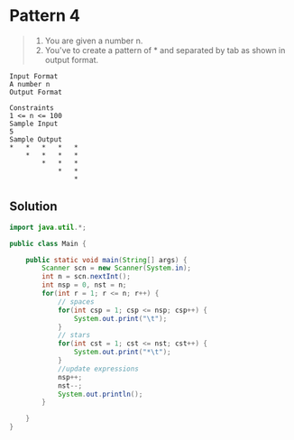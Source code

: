 # Pattern 4

> 1. You are given a number n.
> 2. You've to create a pattern of \* and separated by tab as shown in output format.

```
Input Format
A number n
Output Format

Constraints
1 <= n <= 100
Sample Input
5
Sample Output
*	*	*	*	*
	*	*	*	*
		*	*	*
			*	*
				*
```

## Solution

```java
import java.util.*;

public class Main {

    public static void main(String[] args) {
        Scanner scn = new Scanner(System.in);
        int n = scn.nextInt();
        int nsp = 0, nst = n;
        for(int r = 1; r <= n; r++) {
            // spaces
            for(int csp = 1; csp <= nsp; csp++) {
                System.out.print("\t");
            }
            // stars
            for(int cst = 1; cst <= nst; cst++) {
                System.out.print("*\t");
            }
            //update expressions
            nsp++;
            nst--;
            System.out.println();
        }

    }
}
```
